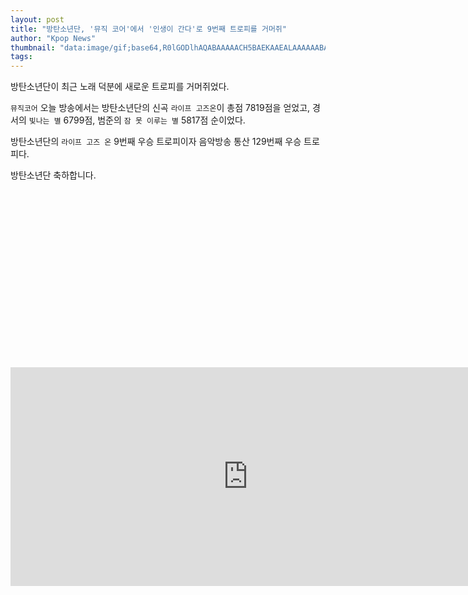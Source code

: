 ```yaml
---
layout: post
title: "방탄소년단, '뮤직 코어'에서 '인생이 간다'로 9번째 트로피를 거머쥐"
author: "Kpop News"
thumbnail: "data:image/gif;base64,R0lGODlhAQABAAAAACH5BAEKAAEALAAAAAABAAEAAAICTAEAOw=="
tags: 
---
```



방탄소년단이 최근 노래 덕분에 새로운 트로피를 거머쥐었다.

`뮤직코어` 오늘 방송에서는 방탄소년단의 신곡 `라이프 고즈온`이 총점 7819점을 얻었고, 경서의 `빛나는 별` 6799점, 범준의 `잠 못 이루는 별` 5817점 순이었다.

방탄소년단의 `라이프 고즈 온` 9번째 우승 트로피이자 음악방송 통산 129번째 우승 트로피다.

방탄소년단 축하합니다.


<div class="video_wrapper" style="padding-top: 56.25%;">
    <iframe width="760" height="350" frameborder="0" allow="accelerometer; autoplay; clipboard-write; encrypted-media; gyroscope; picture-in-picture" allowfullscreen="" class="lazyload" src="https://www.youtube.com/embed/u5F9ybYGsBc"></iframe>
</div>
